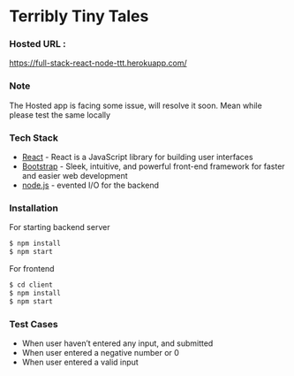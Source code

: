 # Terribly Tiny Tales

### Hosted URL :

https://full-stack-react-node-ttt.herokuapp.com/

### Note

The Hosted app is facing some issue, will resolve it soon. Mean while please
test the same locally

### Tech Stack

- [React](https://reactjs.org/) - React is a JavaScript library for building user interfaces
- [Bootstrap](https://getbootstrap.com/) - Sleek, intuitive, and powerful front-end framework for faster and easier web development
- [node.js](https://nodejs.org) - evented I/O for the backend

### Installation

For starting backend server

```sh
$ npm install
$ npm start
```

For frontend

```sh
$ cd client
$ npm install
$ npm start
```

### Test Cases

- When user haven’t entered any input, and submitted
- When user entered a negative number or 0
- When user entered a valid input
